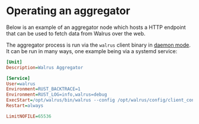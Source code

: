 # Operating an aggregator
<!-- TODO (#141): Add further details and example cache setup. -->

Below is an example of an aggregator node which hosts a HTTP endpoint that can be used
to fetch data from Walrus over the web.

The aggregator process is run via the `walrus` client binary in [daemon mode](../usage/web-api.md).
It can be run in many ways, one example being via a systemd service:

```ini
[Unit]
Description=Walrus Aggregator

[Service]
User=walrus
Environment=RUST_BACKTRACE=1
Environment=RUST_LOG=info,walrus=debug
ExecStart=/opt/walrus/bin/walrus --config /opt/walrus/config/client_config.yaml aggregator --bind-address 0.0.0.0:9000
Restart=always

LimitNOFILE=65536
```
